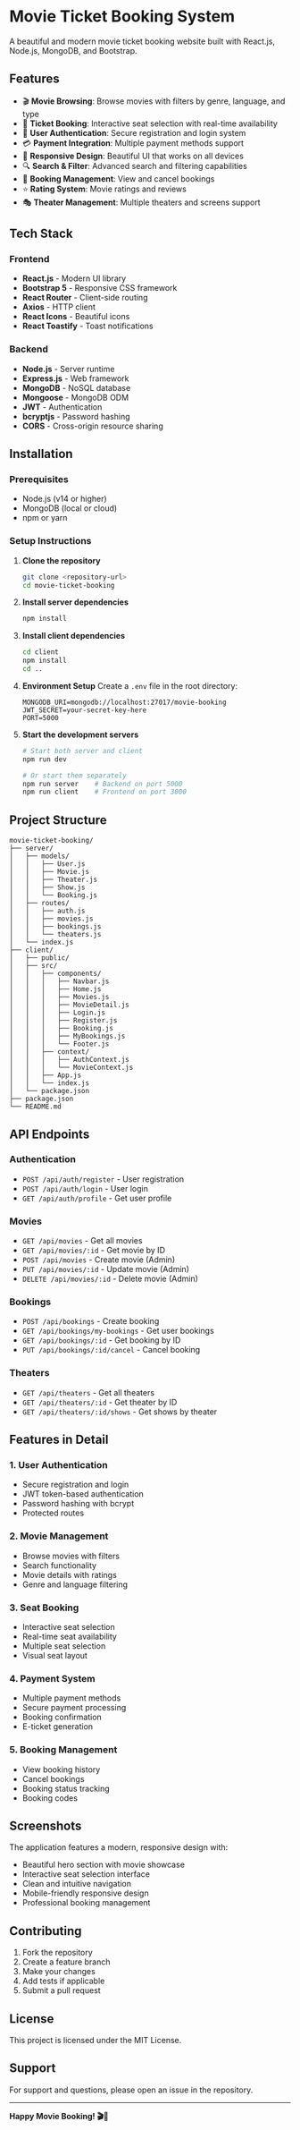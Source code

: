 # Movie Ticket Booking System

A beautiful and modern movie ticket booking website built with React.js, Node.js, MongoDB, and Bootstrap.

## Features

- 🎬 **Movie Browsing**: Browse movies with filters by genre, language, and type
- 🎫 **Ticket Booking**: Interactive seat selection with real-time availability
- 👤 **User Authentication**: Secure registration and login system
- 💳 **Payment Integration**: Multiple payment methods support
- 📱 **Responsive Design**: Beautiful UI that works on all devices
- 🔍 **Search & Filter**: Advanced search and filtering capabilities
- 📅 **Booking Management**: View and cancel bookings
- ⭐ **Rating System**: Movie ratings and reviews
- 🎭 **Theater Management**: Multiple theaters and screens support

## Tech Stack

### Frontend
- **React.js** - Modern UI library
- **Bootstrap 5** - Responsive CSS framework
- **React Router** - Client-side routing
- **Axios** - HTTP client
- **React Icons** - Beautiful icons
- **React Toastify** - Toast notifications

### Backend
- **Node.js** - Server runtime
- **Express.js** - Web framework
- **MongoDB** - NoSQL database
- **Mongoose** - MongoDB ODM
- **JWT** - Authentication
- **bcryptjs** - Password hashing
- **CORS** - Cross-origin resource sharing

## Installation

### Prerequisites
- Node.js (v14 or higher)
- MongoDB (local or cloud)
- npm or yarn

### Setup Instructions

1. **Clone the repository**
   ```bash
   git clone <repository-url>
   cd movie-ticket-booking
   ```

2. **Install server dependencies**
   ```bash
   npm install
   ```

3. **Install client dependencies**
   ```bash
   cd client
   npm install
   cd ..
   ```

4. **Environment Setup**
   Create a `.env` file in the root directory:
   ```env
   MONGODB_URI=mongodb://localhost:27017/movie-booking
   JWT_SECRET=your-secret-key-here
   PORT=5000
   ```

5. **Start the development servers**
   ```bash
   # Start both server and client
   npm run dev
   
   # Or start them separately
   npm run server    # Backend on port 5000
   npm run client    # Frontend on port 3000
   ```

## Project Structure

```
movie-ticket-booking/
├── server/
│   ├── models/
│   │   ├── User.js
│   │   ├── Movie.js
│   │   ├── Theater.js
│   │   ├── Show.js
│   │   └── Booking.js
│   ├── routes/
│   │   ├── auth.js
│   │   ├── movies.js
│   │   ├── bookings.js
│   │   └── theaters.js
│   └── index.js
├── client/
│   ├── public/
│   ├── src/
│   │   ├── components/
│   │   │   ├── Navbar.js
│   │   │   ├── Home.js
│   │   │   ├── Movies.js
│   │   │   ├── MovieDetail.js
│   │   │   ├── Login.js
│   │   │   ├── Register.js
│   │   │   ├── Booking.js
│   │   │   ├── MyBookings.js
│   │   │   └── Footer.js
│   │   ├── context/
│   │   │   ├── AuthContext.js
│   │   │   └── MovieContext.js
│   │   ├── App.js
│   │   └── index.js
│   └── package.json
├── package.json
└── README.md
```

## API Endpoints

### Authentication
- `POST /api/auth/register` - User registration
- `POST /api/auth/login` - User login
- `GET /api/auth/profile` - Get user profile

### Movies
- `GET /api/movies` - Get all movies
- `GET /api/movies/:id` - Get movie by ID
- `POST /api/movies` - Create movie (Admin)
- `PUT /api/movies/:id` - Update movie (Admin)
- `DELETE /api/movies/:id` - Delete movie (Admin)

### Bookings
- `POST /api/bookings` - Create booking
- `GET /api/bookings/my-bookings` - Get user bookings
- `GET /api/bookings/:id` - Get booking by ID
- `PUT /api/bookings/:id/cancel` - Cancel booking

### Theaters
- `GET /api/theaters` - Get all theaters
- `GET /api/theaters/:id` - Get theater by ID
- `GET /api/theaters/:id/shows` - Get shows by theater

## Features in Detail

### 1. User Authentication
- Secure registration and login
- JWT token-based authentication
- Password hashing with bcrypt
- Protected routes

### 2. Movie Management
- Browse movies with filters
- Search functionality
- Movie details with ratings
- Genre and language filtering

### 3. Seat Booking
- Interactive seat selection
- Real-time seat availability
- Multiple seat selection
- Visual seat layout

### 4. Payment System
- Multiple payment methods
- Secure payment processing
- Booking confirmation
- E-ticket generation

### 5. Booking Management
- View booking history
- Cancel bookings
- Booking status tracking
- Booking codes

## Screenshots

The application features a modern, responsive design with:
- Beautiful hero section with movie showcase
- Interactive seat selection interface
- Clean and intuitive navigation
- Mobile-friendly responsive design
- Professional booking management

## Contributing

1. Fork the repository
2. Create a feature branch
3. Make your changes
4. Add tests if applicable
5. Submit a pull request

## License

This project is licensed under the MIT License.

## Support

For support and questions, please open an issue in the repository.

---

**Happy Movie Booking! 🎬🎫** 